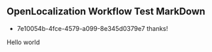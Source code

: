 ## OpenLocalization Workflow Test MarkDown
* 7e10054b-4fce-4579-a099-8e345d0379e7 
thanks!

Hello world